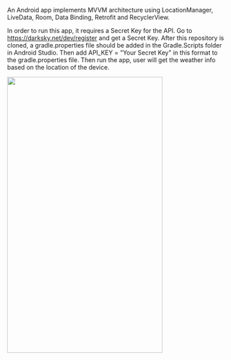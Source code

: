 An Android app implements MVVM architecture using LocationManager, LiveData, Room, Data Binding, Retrofit and RecyclerView. 

In order to run this app, it requires a Secret Key for the API. Go to https://darksky.net/dev/register and get a Secret Key. After this repository is cloned, a gradle.properties file should be added in the Gradle.Scripts folder in Android Studio. Then add API_KEY = "Your Secret Key" in this format to the gradle.properties file. Then run the app, user will get the weather info based on the location of the device.

<img src="https://https://github.com/slinny/TopViewDarkSky/blob/master/DarkSkyWeather.gif" height="640" width="360">
